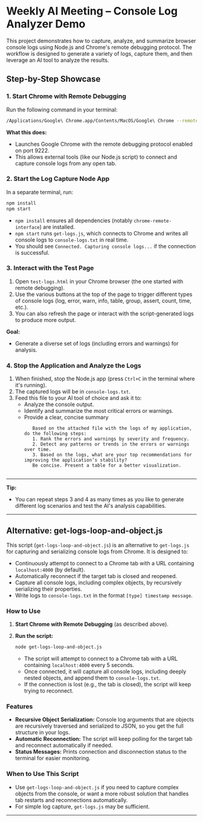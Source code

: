 # Weekly AI Meeting – Console Log Analyzer Demo

This project demonstrates how to capture, analyze, and summarize browser console logs using Node.js and Chrome's remote debugging protocol. The workflow is designed to generate a variety of logs, capture them, and then leverage an AI tool to analyze the results.

## Step-by-Step Showcase

### 1. Start Chrome with Remote Debugging

Run the following command in your terminal:

```sh
/Applications/Google\ Chrome.app/Contents/MacOS/Google\ Chrome --remote-debugging-port=9222 --user-data-dir="/tmp/chrome-debug"
```

**What this does:**
- Launches Google Chrome with the remote debugging protocol enabled on port 9222.
- This allows external tools (like our Node.js script) to connect and capture console logs from any open tab.

### 2. Start the Log Capture Node App

In a separate terminal, run:

```sh
npm install
npm start
```

- `npm install` ensures all dependencies (notably `chrome-remote-interface`) are installed.
- `npm start` runs `get-logs.js`, which connects to Chrome and writes all console logs to `console-logs.txt` in real time.
- You should see `Connected. Capturing console logs...` if the connection is successful.

### 3. Interact with the Test Page

1. Open `test-logs.html` in your Chrome browser (the one started with remote debugging).
2. Use the various buttons at the top of the page to trigger different types of console logs (log, error, warn, info, table, group, assert, count, time, etc.).
3. You can also refresh the page or interact with the script-generated logs to produce more output.

**Goal:**
- Generate a diverse set of logs (including errors and warnings) for analysis.

### 4. Stop the Application and Analyze the Logs

1. When finished, stop the Node.js app (press `Ctrl+C` in the terminal where it's running).
2. The captured logs will be in `console-logs.txt`.
3. Feed this file to your AI tool of choice and ask it to:
   - Analyze the console output.
   - Identify and summarize the most critical errors or warnings.
   - Provide a clear, concise summary 
     ````
        Based on the attached file with the logs of my application, do the following steps:
        1. Rank the errors and warnings by severity and frequency. 
        2. Detect any patterns or trends in the errors or warnings over time.
        3. Based on the logs, what are your top recommendations for improving the application’s stability?
        Be concise. Present a table for a better visualization.
    ```
---

**Tip:**
- You can repeat steps 3 and 4 as many times as you like to generate different log scenarios and test the AI's analysis capabilities.

---

## Alternative: get-logs-loop-and-object.js

This script (`get-logs-loop-and-object.js`) is an alternative to `get-logs.js` for capturing and serializing console logs from Chrome. It is designed to:

- Continuously attempt to connect to a Chrome tab with a URL containing `localhost:4000` (by default).
- Automatically reconnect if the target tab is closed and reopened.
- Capture all console logs, including complex objects, by recursively serializing their properties.
- Write logs to `console-logs.txt` in the format `[type] timestamp message`.

### How to Use

1. **Start Chrome with Remote Debugging** (as described above).
2. **Run the script:**

   ```sh
   node get-logs-loop-and-object.js
   ```

   - The script will attempt to connect to a Chrome tab with a URL containing `localhost:4000` every 5 seconds.
   - Once connected, it will capture all console logs, including deeply nested objects, and append them to `console-logs.txt`.
   - If the connection is lost (e.g., the tab is closed), the script will keep trying to reconnect.

### Features
- **Recursive Object Serialization:** Console log arguments that are objects are recursively traversed and serialized to JSON, so you get the full structure in your logs.
- **Automatic Reconnection:** The script will keep polling for the target tab and reconnect automatically if needed.
- **Status Messages:** Prints connection and disconnection status to the terminal for easier monitoring.

### When to Use This Script
- Use `get-logs-loop-and-object.js` if you need to capture complex objects from the console, or want a more robust solution that handles tab restarts and reconnections automatically.
- For simple log capture, `get-logs.js` may be sufficient.

---

